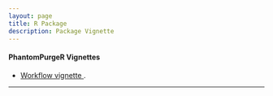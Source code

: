 ```yaml
---
layout: page
title: R Package
description: Package Vignette
---
```


#### PhantomPurgeR Vignettes

* <a href="{{ BASE_PATH }}/assets/notebooks/workflow_vignette.html" target="_blank"> Workflow vignette </a>.

*****

